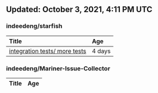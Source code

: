 ## Updated: October 3, 2021, 4:11 PM UTC


### indeedeng/starfish
|**Title**|**Age**|
|:----|:----|
|[integration tests/ more tests](https://github.com/indeedeng/starfish/issues/117)|4&nbsp;days|


### indeedeng/Mariner-Issue-Collector
|**Title**|**Age**|
|:----|:----|